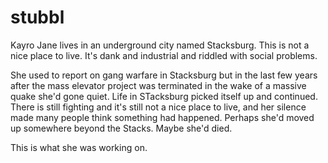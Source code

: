 # stubbl

Kayro Jane lives in an underground city named Stacksburg. This is not a nice place to live. It's dank and industrial and riddled with social problems.

She used to report on gang warfare in Stacksburg but in the last few years after the mass elevator project was terminated in the wake of a massive quake she'd gone quiet. Life in STacksburg picked itself up and continued. There is still fighting and it's still not a nice place to live, and her silence made many people think something had happened. Perhaps she'd moved up somewhere beyond the Stacks. Maybe she'd died.

This is what she was working on.
